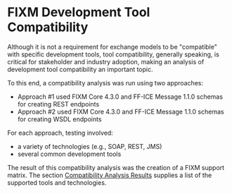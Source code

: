 # FIXM Development Tool Compatibility

Although it is not a requirement for exchange models to be
"compatible" with specific development tools, tool compatibility, generally speaking, is 
critical for stakeholder and industry adoption, making an analysis of
development tool compatibility an important topic.

To this end, a compatibility analysis was run using two approaches:
- Approach #1 used FIXM Core 4.3.0 and FF-ICE Message 1.1.0 schemas for creating REST endpoints
- Approach #2 used FIXM Core 4.3.0 and FF-ICE Message 1.1.0 schemas for creating WSDL endpoints

For each approach, testing involved:
- a variety of technologies (e.g., SOAP, REST, JMS)
- several common development tools 

The result of this compatibility analysis was the creation of a FIXM
support matrix. The section [Compatibility Analysis Results]
supplies a list of the supported tools and technologies. 

[Compatibility Analysis Results]: fixm-development-tool-compatibility/compatibility-analysis-results?id=compatibility-analysis-results
